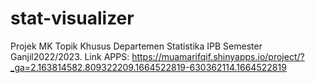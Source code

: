 # stat-visualizer
Projek MK Topik Khusus Departemen Statistika IPB Semester Ganjil2022/2023.
Link APPS:
https://muamarifqif.shinyapps.io/project/?_ga=2.163814582.809322209.1664522819-630362114.1664522819
